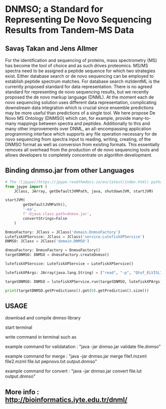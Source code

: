 
# DNMSO; a Standard for Representing De Novo Sequencing Results from Tandem-MS Data

## Savaş Takan and Jens Allmer

For the identification and sequencing of proteins, mass spectrometry (MS) has become the tool of choice and as such drives proteomics. MS/MS spectra need to be assigned a peptide sequence for which two strategies exist. Either database search or de novo sequencing can be employed to establish peptide spectrum matches. For database search mzIdentML is the currently proposed standard for data representation. There is no agreed standard for representing de novo sequencing results, but we recently proposed the de novo markup language (DNML). At the moment each de novo sequencing solution uses different data representation, complicating downstream data integration which is crucial since ensemble predictions may be more useful than predictions of a single tool. We here propose De Novo MS Ontology (DNMSO) which can, for example, provide many-to-many mappings between spectra and peptides. Additionally to this and many other improvements over DNML, an all-encompassing application programming interface which supports any file operation necessary for de novo sequencing from spectra input to reading, writing, creating, of the DNMSO format as well as conversion from existing formats. This essentially removes all overhead from the production of de novo sequencing tools and allows developers to completely concentrate on algorithm development.

## Binding dnmso.jar from other Languages

```python
# The ![jpype](https://jpype.readthedocs.io/en/latest/index.html) python library was used to run the dnmso library in python.
from jpype import (
    JClass, JArray, getDefaultJVMPath, java, shutdownJVM, startJVM)

startJVM(
        getDefaultJVMPath(),
        '-ea',
        f'-Djava.class.path=dnmso.jar',
        convertStrings=False
    )

DnmsoFactory: JClass = JClass('domain.DnmsoFactory')
LutefiskXPService: JClass = JClass('service.LutefiskXPService')
DNMSO: JClass = JClass('domain.DNMSO')

dnmsoFactory: DnmsoFactory = DnmsoFactory()
targetDNMSO: DNMSO = dnmsoFactory.createDnmso()

lutefiskXPService: LutefiskXPService = LutefiskXPService()

lutefiskXPArgs: JArray(java.lang.String) = ["read", "-p", "Qtof_ELVISLIVESK.lut", "-n", "2"]

targetDNMSO: DNMSO = lutefiskXPService.run(targetDNMSO, lutefiskXPArgs)

print(targetDNMSO.getPredictions().get(0).getPrediction().size())
```

## USAGE

download and compile dnmso library

start terminal

write command in terminal such as

example command for validatation : "java -jar dnmso.jar validate file.dnmso"

example command for merge : "java -jar dnmso.jar merge file1.mzxml file2.mzml file.lut pepnovo.txt output.dnmso"

example command for convert : "java -jar dnmso.jar convert file.lut output.dnmso"


## More info : http://bioinformatics.iyte.edu.tr/dnml/
